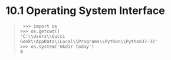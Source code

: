# 10.1 Operating System Interface

>` >>> import os`<br>
`>>> os.getcwd()`<br>
`'C:\\Users\\Gucci Genk\\AppData\\Local\\Programs\\Python\\Python37-32'`<br>
`>>> os.system('mkdir today')`<br>
`0`<br>

